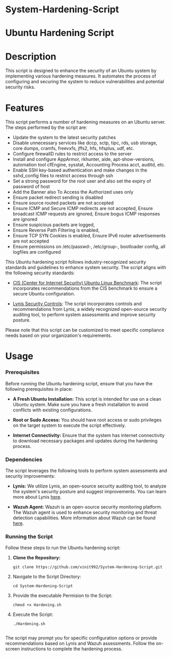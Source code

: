 # System-Hardening-Script
# Ubuntu Hardening Script 

# Description
This script is designed to enhance the security of an Ubuntu system by implementing various hardening measures. It automates the process of configuring and securing the system to reduce vulnerabilities and potential security risks.

# Features
This script performs a number of hardening measures on an Ubuntu server. The steps performed by the script are:

  - Update the system to the latest security patches
  - Disable unnecessary services like dccp, sctp, tipc, rds, usb storage, core dumps, cramfs, freevxfs, jffs2, hfs, hfsplus, udf, etc.
  - Configure firewallD rules to restrict access to the server
  - Install and configure AppArmor, rkhunter, aide, apt-show-versions, automation tool cfEngine, sysstat, Accounting Process acct, auditd, etc.
  - Enable SSH key-based authentication and make changes in the sshd_config files to restrict access through ssh
  - Set a strong password for the root user and also set the expiry of password of host
  - Add the Banner also To Access the Authorized uses only
  - Ensure packet redirect sending is disabled
  - Ensure source routed packets are not accepted
  - Ensure ICMP and Secure ICMP redirects are not accepted, Ensure broadcast ICMP requests are ignored, Ensure bogus ICMP responses are ignored
  - Ensure suspicious packets are logged, 
  - Ensure Reverse Path Filtering is enabled, 
  - Ensure TCP SYN Cookies is enabled, Ensure IPv6 router advertisements are not accepted
  - Ensure permissions on /etc/passwd-, /etc/group-, bootloader config, all logfiles are configured

  This Ubuntu hardening script follows industry-recognized security standards and guidelines to enhance system security. The script aligns with the following security standards:

- [CIS (Center for Internet Security) Ubuntu Linux Benchmark](https://www.cisecurity.org/cis-benchmarks/): The script incorporates recommendations from the CIS benchmark to ensure a secure Ubuntu configuration.
  
 - [Lynis Security Controls](https://cisofy.com/lynis/controls/): The script incorporates controls and recommendations from Lynis, a widely recognized open-source security auditing tool, to perform system assessments and improve security posture.

Please note that this script can be customized to meet specific compliance needs based on your organization's requirements.

# Usage

### Prerequisites

Before running the Ubuntu hardening script, ensure that you have the following prerequisites in place:

- **A Fresh Ubuntu Installation:** This script is intended for use on a clean Ubuntu system. Make sure you have a fresh installation to avoid conflicts with existing configurations.

- **Root or Sudo Access:** You should have root access or sudo privileges on the target system to execute the script effectively.

- **Internet Connectivity:** Ensure that the system has internet connectivity to download necessary packages and updates during the hardening process.

### Dependencies

The script leverages the following tools to perform system assessments and security improvements:

- **Lynis:** We utilize Lynis, an open-source security auditing tool, to analyze the system's security posture and suggest improvements. You can learn more about Lynis [here](https://cisofy.com/lynis/).

- **Wazuh Agent:** Wazuh is an open-source security monitoring platform. The Wazuh agent is used to enhance security monitoring and threat detection capabilities. More information about Wazuh can be found [here](https://wazuh.com/).

### Running the Script

Follow these steps to run the Ubuntu hardening script:

1. **Clone the Repository:**
   ```shell
   git clone https://github.com/vinit992/System-Hardening-Script.git

2. Navigate to the Script Directory:
   ```shell
   cd System-Hardening-Script

4. Provide the executable Permision to the Script:
   ```shell
   chmod +x Hardening.sh
   
6. Execute the Script:
   ```shell
   ./Hardening.sh
  
The script may prompt you for specific configuration options or provide recommendations based on Lynis and Wazuh assessments. Follow the on-screen instructions to complete the hardening process.
